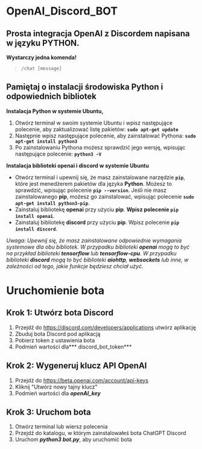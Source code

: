 
# OpenAI_Discord_BOT

## Prosta integracja OpenAI z Discordem napisana w języku PYTHON.

**Wystarczy jedna komenda!**

>     /chat [message]

## Pamiętaj o instalacji środowiska Python i odpowiednich bibliotek
**Instalacja Python w systemie Ubuntu,**

1.  Otwórz terminal w swoim systemie Ubuntu i wpisz następujące polecenie, aby zaktualizować listę pakietów:
**`sudo apt-get update`** 
2.  Następnie wpisz następujące polecenie, aby zainstalować Pythona:
**`sudo apt-get install python3`**
3.  Po zainstalowaniu Pythona możesz sprawdzić jego wersję, wpisując następujące polecenie:
**`python3 -V`**

**Instalacja biblioteki openai i discord w systemie Ubuntu**

- Otwórz terminal i upewnij się, że masz zainstalowane narzędzie **`pip`**, które jest menedżerem pakietów dla języka **Python**. Możesz to sprawdzić, wpisując polecenie **`pip --version`**. Jeśli nie masz zainstalowanego **pip**, możesz go zainstalować, wpisując polecenie **`sudo apt-get install python3-pip`**.
- Zainstaluj bibliotekę **openai** przy użyciu **pip**. **Wpisz polecenie `pip install openai`**.
- Zainstaluj bibliotekę **discord** przy użyciu **pip**. Wpisz polecenie **`pip install discord`**.

*Uwaga: Upewnij się, że masz zainstalowane odpowiednie wymagania systemowe dla obu bibliotek. W przypadku biblioteki **openai** mogą to być na przykład biblioteki **tensorflow** lub **tensorflow-cpu**. W przypadku biblioteki **discord** mogą to być biblioteki **aiohttp**, **websockets** lub inne, w zależności od tego, jakie funkcje będziesz chciał użyć.*



# Uruchomienie bota
## Krok 1: Utwórz bota Discord
1. Przejdź do https://discord.com/developers/applications utwórz aplikację
2. Zbuduj bota Discord pod aplikacją
3. Pobierz token z ustawienia bota
4. Podmień wartości dla*** discord_bot_token***

## Krok 2: Wygeneruj klucz API OpenAI
1. Przejdź do https://beta.openai.com/account/api-keys
2. Kliknij "Utwórz nowy tajny klucz"
3. Podmień wartości dla ***openAI_key***

## Krok 3: Uruchom bota
1. Otwórz terminal lub wiersz polecenia
2. Przejdź do katalogu, w którym zainstalowałeś bota ChatGPT Discord
3. Uruchom ***python3 bot.py***, aby uruchomić bota

